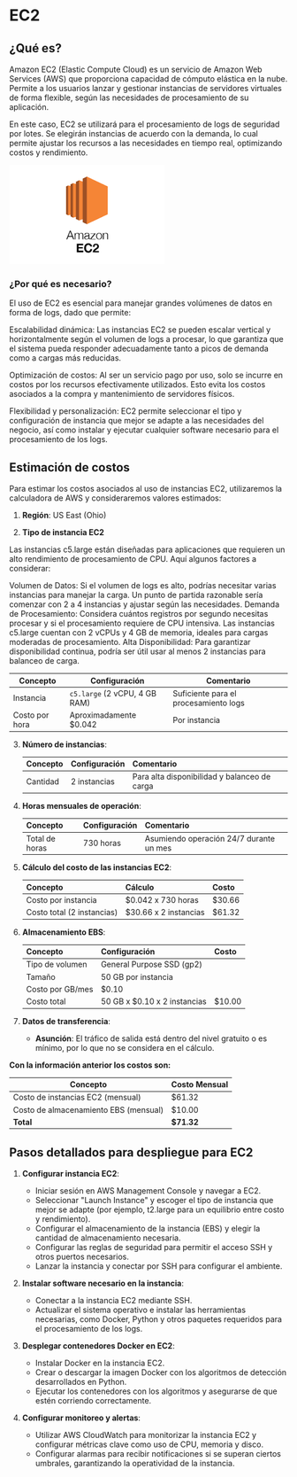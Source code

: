 # EC2

## ¿Qué es?

Amazon EC2 (Elastic Compute Cloud) es un servicio de Amazon Web Services (AWS) que proporciona capacidad de cómputo elástica en la nube. Permite a los usuarios lanzar y gestionar instancias de servidores virtuales de forma flexible, según las necesidades de procesamiento de su aplicación.

En este caso, EC2 se utilizará para el procesamiento de logs de seguridad por lotes. Se elegirán instancias de acuerdo con la demanda, lo cual permite ajustar los recursos a las necesidades en tiempo real, optimizando costos y rendimiento.

![](../../assets/EC2/EC2_1.png)

### ¿Por qué es necesario?

El uso de EC2 es esencial para manejar grandes volúmenes de datos en forma de logs, dado que permite:

Escalabilidad dinámica: Las instancias EC2 se pueden escalar vertical y horizontalmente según el volumen de logs a procesar, lo que garantiza que el sistema pueda responder adecuadamente tanto a picos de demanda como a cargas más reducidas.

Optimización de costos: Al ser un servicio pago por uso, solo se incurre en costos por los recursos efectivamente utilizados. Esto evita los costos asociados a la compra y mantenimiento de servidores físicos.

Flexibilidad y personalización: EC2 permite seleccionar el tipo y configuración de instancia que mejor se adapte a las necesidades del negocio, así como instalar y ejecutar cualquier software necesario para el procesamiento de los logs.

## Estimación de costos

Para estimar los costos asociados al uso de instancias EC2, utilizaremos la calculadora de AWS y consideraremos valores estimados:

1. **Región**: US East (Ohio)

2. **Tipo de instancia EC2**

Las instancias c5.large están diseñadas para aplicaciones que requieren un alto rendimiento de procesamiento de CPU. Aquí algunos factores a considerar:

Volumen de Datos: Si el volumen de logs es alto, podrías necesitar varias instancias para manejar la carga. Un punto de partida razonable sería comenzar con 2 a 4 instancias y ajustar según las necesidades.
Demanda de Procesamiento: Considera cuántos registros por segundo necesitas procesar y si el procesamiento requiere de CPU intensiva. Las instancias c5.large cuentan con 2 vCPUs y 4 GB de memoria, ideales para cargas moderadas de procesamiento.
Alta Disponibilidad: Para garantizar disponibilidad continua, podría ser útil usar al menos 2 instancias para balanceo de carga.

   | Concepto       | Configuración                 | Comentario                            |
   | -------------- | ----------------------------- | ------------------------------------- |
   | Instancia      | `c5.large` (2 vCPU, 4 GB RAM) | Suficiente para el procesamiento logs |
   | Costo por hora | Aproximadamente $0.042        | Por instancia                         |

3. **Número de instancias**:

   | Concepto | Configuración | Comentario                                   |
   | -------- | ------------- | -------------------------------------------- |
   | Cantidad | 2 instancias  | Para alta disponibilidad y balanceo de carga |

4. **Horas mensuales de operación**:

   | Concepto       | Configuración | Comentario                              |
   | -------------- | ------------- | --------------------------------------- |
   | Total de horas | 730 horas     | Asumiendo operación 24/7 durante un mes |

5. **Cálculo del costo de las instancias EC2**:

   | Concepto                   | Cálculo               | Costo  |
   | -------------------------- | --------------------- | ------ |
   | Costo por instancia        | $0.042 x 730 horas    | $30.66 |
   | Costo total (2 instancias) | $30.66 x 2 instancias | $61.32 |

6. **Almacenamiento EBS**:

   | Concepto         | Configuración                  | Costo  |
   | ---------------- | ------------------------------ | ------ |
   | Tipo de volumen  | General Purpose SSD (gp2)      |        |
   | Tamaño           | 50 GB por instancia            |        |
   | Costo por GB/mes | $0.10                          |        |
   | Costo total      | 50 GB x $0.10 x 2 instancias   | $10.00 |

7. **Datos de transferencia**:

   - **Asunción**: El tráfico de salida está dentro del nivel gratuito o es mínimo, por lo que no se considera en el cálculo.

**Con la información anterior los costos son:**

| Concepto                              | Costo Mensual |
| ------------------------------------- | ------------- |
| Costo de instancias EC2 (mensual)     | $61.32        |
| Costo de almacenamiento EBS (mensual) | $10.00        |
| **Total**                             | **$71.32**    |


## Pasos detallados para despliegue para EC2

1. **Configurar instancia EC2**:
   - Iniciar sesión en AWS Management Console y navegar a EC2.
   - Seleccionar "Launch Instance" y escoger el tipo de instancia que mejor se adapte (por ejemplo, t2.large para un equilibrio entre costo y rendimiento).
   - Configurar el almacenamiento de la instancia (EBS) y elegir la cantidad de almacenamiento necesaria.
   - Configurar las reglas de seguridad para permitir el acceso SSH y otros puertos necesarios.
   - Lanzar la instancia y conectar por SSH para configurar el ambiente.

2. **Instalar software necesario en la instancia**:
   - Conectar a la instancia EC2 mediante SSH.
   - Actualizar el sistema operativo e instalar las herramientas necesarias, como Docker, Python y otros paquetes requeridos para el procesamiento de los logs.

3. **Desplegar contenedores Docker en EC2**:
   - Instalar Docker en la instancia EC2.
   - Crear o descargar la imagen Docker con los algoritmos de detección desarrollados en Python.
   - Ejecutar los contenedores con los algoritmos y asegurarse de que estén corriendo correctamente.

4. **Configurar monitoreo y alertas**:
   - Utilizar AWS CloudWatch para monitorizar la instancia EC2 y configurar métricas clave como uso de CPU, memoria y disco.
   - Configurar alarmas para recibir notificaciones si se superan ciertos umbrales, garantizando la operatividad de la instancia.

